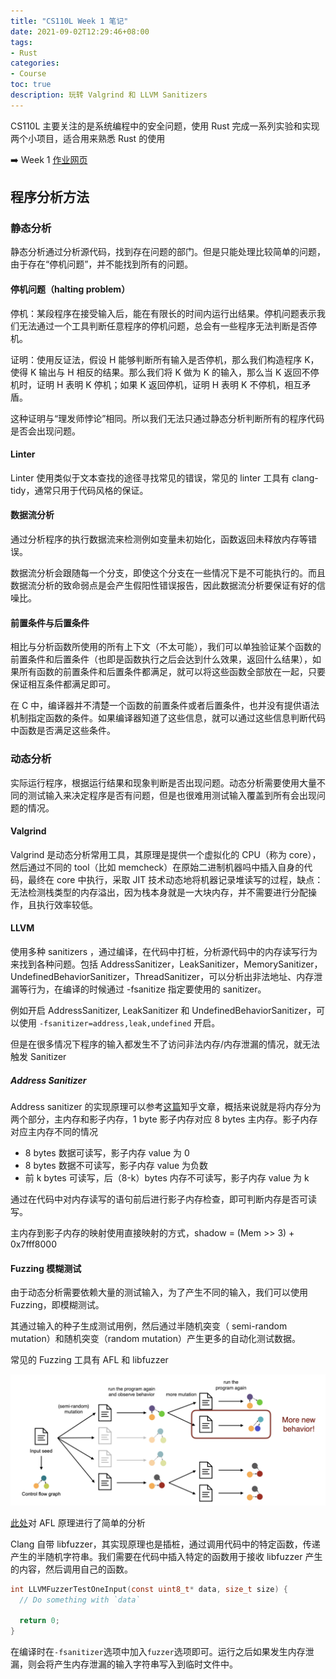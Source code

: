 ```yaml
---
title: "CS110L Week 1 笔记"
date: 2021-09-02T12:29:46+08:00
tags:
- Rust
categories: 
- Course 
toc: true
description: 玩转 Valgrind 和 LLVM Sanitizers
---
```


CS110L 主要关注的是系统编程中的安全问题，使用 Rust 完成一系列实验和实现两个小项目，适合用来熟悉 Rust 的使用

➡️ Week 1 [作业网页](https://reberhardt.com/cs110l/spring-2021/assignments/week-1-exercises/) 

## 程序分析方法

### 静态分析

静态分析通过分析源代码，找到存在问题的部门。但是只能处理比较简单的问题，由于存在“停机问题”，并不能找到所有的问题。

#### 停机问题（halting problem）

停机：某段程序在接受输入后，能在有限长的时间内运行出结果。停机问题表示我们无法通过一个工具判断任意程序的停机问题，总会有一些程序无法判断是否停机。

证明：使用反证法，假设 H 能够判断所有输入是否停机，那么我们构造程序 K，使得 K 输出与 H 相反的结果。那么我们将 K 做为 K 的输入，那么当 K 返回不停机时，证明 H 表明 K 停机；如果 K 返回停机，证明 H 表明 K 不停机，相互矛盾。

这种证明与“理发师悖论”相同。所以我们无法只通过静态分析判断所有的程序代码是否会出现问题。

#### Linter

Linter 使用类似于文本查找的途径寻找常见的错误，常见的 linter 工具有 clang-tidy，通常只用于代码风格的保证。

#### 数据流分析

通过分析程序的执行数据流来检测例如变量未初始化，函数返回未释放内存等错误。

数据流分析会跟随每一个分支，即使这个分支在一些情况下是不可能执行的。而且数据流分析的致命弱点是会产生假阳性错误报告，因此数据流分析要保证有好的信噪比。

#### 前置条件与后置条件

相比与分析函数所使用的所有上下文（不太可能），我们可以单独验证某个函数的前置条件和后置条件（也即是函数执行之后会达到什么效果，返回什么结果），如果所有函数的前置条件和后置条件都满足，就可以将这些函数全部放在一起，只要保证相互条件都满足即可。

在 C 中，编译器并不清楚一个函数的前置条件或者后置条件，也并没有提供语法机制指定函数的条件。如果编译器知道了这些信息，就可以通过这些信息判断代码中函数是否满足这些条件。

### 动态分析

实际运行程序，根据运行结果和现象判断是否出现问题。动态分析需要使用大量不同的测试输入来决定程序是否有问题，但是也很难用测试输入覆盖到所有会出现问题的情况。

#### Valgrind

Valgrind 是动态分析常用工具，其原理是提供一个虚拟化的 CPU（称为 core），然后通过不同的 tool（比如 memcheck）在原始二进制机器吗中插入自身的代码，最终在 core 中执行，采取 JIT 技术动态地将机器记录堆读写的过程，缺点：无法检测栈类型的内存溢出，因为栈本身就是一大块内存，并不需要进行分配操作，且执行效率较低。

#### LLVM

使用多种 sanitizers ，通过编译，在代码中打桩，分析源代码中的内存读写行为来找到各种问题。包括 AddressSanitizer，LeakSanitizer，MemorySanitizer，UndefinedBehaviorSanitizer，ThreadSanitizer，可以分析出非法地址、内存泄漏等行为，在编译的时候通过 -fsanitize 指定要使用的 sanitizer。

例如开启 AddressSanitizer, LeakSanitizer 和 UndefinedBehaviorSanitizer，可以使用 `-fsanitizer=address,leak,undefined` 开启。

但是在很多情况下程序的输入都发生不了访问非法内存/内存泄漏的情况，就无法触发 Sanitizer

##### Address Sanitizer

Address sanitizer 的实现原理可以参考[这篇](https://zhuanlan.zhihu.com/p/37515148)知乎文章，概括来说就是将内存分为两个部分，主内存和影子内存，1 byte 影子内存对应 8 bytes 主内存。影子内存对应主内存不同的情况

- 8 bytes 数据可读写，影子内存 value 为 0
- 8 bytes 数据不可读写，影子内存 value 为负数
- 前 k bytes 可读写，后（8-k）bytes 内存不可读写，影子内存 value 为 k

通过在代码中对内存读写的语句前后进行影子内存检查，即可判断内存是否可读写。

主内存到影子内存的映射使用直接映射的方式，shadow = (Mem >> 3) + 0x7fff8000

#### Fuzzing 模糊测试 

由于动态分析需要依赖大量的测试输入，为了产生不同的输入，我们可以使用 Fuzzing，即模糊测试。

其通过输入的种子生成测试用例，然后通过半随机突变（ semi-random mutation）和随机突变（random mutation）产生更多的自动化测试数据。

常见的 Fuzzing 工具有 AFL 和 libfuzzer

![image-20210902145955669](fuzzing.png)

[此处](http://rk700.github.io/2017/12/28/afl-internals/)对 AFL 原理进行了简单的分析

Clang 自带 libfuzzer，其实现原理也是插桩，通过调用代码中的特定函数，传递产生的半随机字符串。我们需要在代码中插入特定的函数用于接收 libfuzzer 产生的内容，然后调用自己的函数。

```c
int LLVMFuzzerTestOneInput(const uint8_t* data, size_t size) {
  // Do something with `data`
  
  return 0;
}
```

在编译时在`-fsanitizer`选项中加入`fuzzer`选项即可。运行之后如果发生内存泄漏，则会将产生内存泄漏的输入字符串写入到临时文件中。



